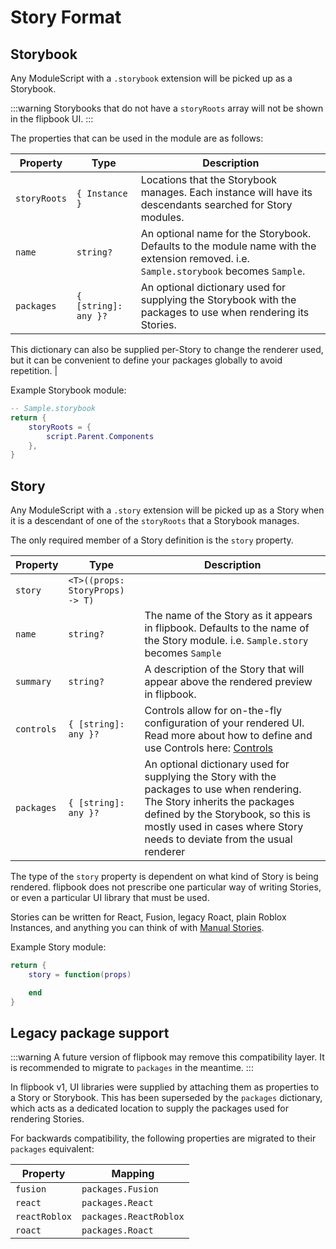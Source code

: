 # Story Format

## Storybook

Any ModuleScript with a `.storybook` extension will be picked up as a Storybook.

:::warning
Storybooks that do not have a `storyRoots` array will not be shown in the flipbook UI.
:::

The properties that can be used in the module are as follows:

| **Property** | **Type**             | **Description**                                                                                                                       |
| ------------ | -------------------- | ------------------------------------------------------------------------------------------------------------------------------------- |
| `storyRoots` | `{ Instance }`       | Locations that the Storybook manages. Each instance will have its descendants searched for Story modules.                             |
| `name`       | `string?`            | An optional name for the Storybook. Defaults to the module name with the extension removed. i.e. `Sample.storybook` becomes `Sample`. |
| `packages`   | `{ [string]: any }?` | An optional dictionary used for supplying the Storybook with the packages to use when rendering its Stories.                          |

This dictionary can also be supplied per-Story to change the renderer used, but it can be convenient to define your packages globally to avoid repetition. |

Example Storybook module:

```lua
-- Sample.storybook
return {
    storyRoots = {
        script.Parent.Components
    },
}
```

## Story

Any ModuleScript with a `.story` extension will be picked up as a Story when it is a descendant of one of the `storyRoots` that a Storybook manages.

The only required member of a Story definition is the `story` property.

| **Property** | **Type**                        | **Description**                                                                                                                                                                                                                              |
| ------------ | ------------------------------- | -------------------------------------------------------------------------------------------------------------------------------------------------------------------------------------------------------------------------------------------- |
| `story`      | `<T>((props: StoryProps) -> T)` |                                                                                                                                                                                                                                              |
| `name`       | `string?`                       | The name of the Story as it appears in flipbook. Defaults to the name of the Story module. i.e. `Sample.story` becomes `Sample`                                                                                                              |
| `summary`    | `string?`                       | A description of the Story that will appear above the rendered preview in flipbook.                                                                                                                                                          |
| `controls`   | `{ [string]: any }?`            | Controls allow for on-the-fly configuration of your rendered UI. Read more about how to define and use Controls here: [Controls](https://www.notion.so/Controls-12f95b7912f8804388e1d746a6617716?pvs=21)                                     |
| `packages`   | `{ [string]: any }?`            | An optional dictionary used for supplying the Story with the packages to use when rendering. The Story inherits the packages defined by the Storybook, so this is mostly used in cases where  Story needs to deviate from the usual renderer |

The type of the `story` property is dependent on what kind of Story is being rendered. flipbook does not prescribe one particular way of writing Stories, or even a particular UI library that must be used.

Stories can be written for React, Fusion, legacy Roact, plain Roblox Instances, and anything you can think of with [Manual Stories](https://www.notion.so/Story-format-12f95b7912f880068da6d74c472bf186?pvs=21).

Example Story module:

```lua
return {
    story = function(props)

    end
}
```

## Legacy package support

:::warning
A future version of flipbook may remove this compatibility layer. It is recommended to migrate to `packages` in the meantime.
:::

In flipbook v1, UI libraries were supplied by attaching them as properties to a Story or Storybook. This has been superseded by the `packages` dictionary, which acts as a dedicated location to supply the packages used for rendering Stories.

For backwards compatibility, the following properties are migrated to their `packages` equivalent:

| **Property**  | **Mapping**            |
| ------------- | ---------------------- |
| `fusion`      | `packages.Fusion`      |
| `react`       | `packages.React`       |
| `reactRoblox` | `packages.ReactRoblox` |
| `roact`       | `packages.Roact`       |
